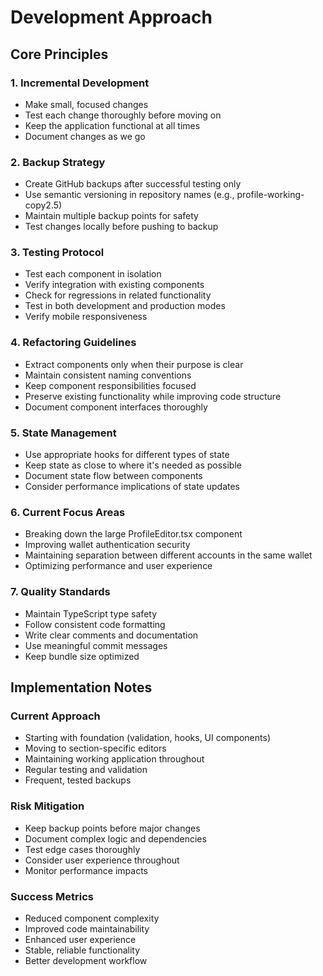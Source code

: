 # Development Approach

## Core Principles

### 1. Incremental Development
- Make small, focused changes
- Test each change thoroughly before moving on
- Keep the application functional at all times
- Document changes as we go

### 2. Backup Strategy
- Create GitHub backups after successful testing only
- Use semantic versioning in repository names (e.g., profile-working-copy2.5)
- Maintain multiple backup points for safety
- Test changes locally before pushing to backup

### 3. Testing Protocol
- Test each component in isolation
- Verify integration with existing components
- Check for regressions in related functionality
- Test in both development and production modes
- Verify mobile responsiveness

### 4. Refactoring Guidelines
- Extract components only when their purpose is clear
- Maintain consistent naming conventions
- Keep component responsibilities focused
- Preserve existing functionality while improving code structure
- Document component interfaces thoroughly

### 5. State Management
- Use appropriate hooks for different types of state
- Keep state as close to where it's needed as possible
- Document state flow between components
- Consider performance implications of state updates

### 6. Current Focus Areas
- Breaking down the large ProfileEditor.tsx component
- Improving wallet authentication security
- Maintaining separation between different accounts in the same wallet
- Optimizing performance and user experience

### 7. Quality Standards
- Maintain TypeScript type safety
- Follow consistent code formatting
- Write clear comments and documentation
- Use meaningful commit messages
- Keep bundle size optimized

## Implementation Notes

### Current Approach
- Starting with foundation (validation, hooks, UI components)
- Moving to section-specific editors
- Maintaining working application throughout
- Regular testing and validation
- Frequent, tested backups

### Risk Mitigation
- Keep backup points before major changes
- Document complex logic and dependencies
- Test edge cases thoroughly
- Consider user experience throughout
- Monitor performance impacts

### Success Metrics
- Reduced component complexity
- Improved code maintainability
- Enhanced user experience
- Stable, reliable functionality
- Better development workflow 